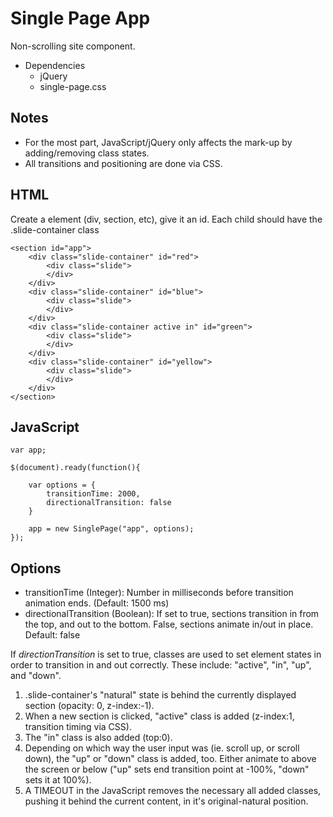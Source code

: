 # Single Page App
Non-scrolling site component.

* Dependencies
	* jQuery
	* single-page.css

## Notes
* For the most part, JavaScript/jQuery only affects the mark-up by adding/removing class states.
* All transitions and positioning are done via CSS.

## HTML
Create a element (div, section, etc), give it an id. Each child should have the .slide-container class

```
<section id="app">
	<div class="slide-container" id="red">
		<div class="slide">
		</div>
	</div>
	<div class="slide-container" id="blue">
		<div class="slide">	
		</div>
	</div>
	<div class="slide-container active in" id="green">
		<div class="slide">	
		</div>
	</div>
	<div class="slide-container" id="yellow">
		<div class="slide">	
		</div>
	</div>
</section>
```


## JavaScript
```
var app;

$(document).ready(function(){

	var options = {
		transitionTime: 2000,
		directionalTransition: false
	}

	app = new SinglePage("app", options);
});
```

## Options
* transitionTime (Integer): Number in milliseconds before transition animation ends. (Default: 1500 ms)
* directionalTransition (Boolean): If set to true, sections transition in from the top, and out to the bottom. False, sections animate in/out in place. Default: false 

If *directionTransition* is set to true, classes are used to set element states in order to transition in and out correctly. These include: "active", "in", "up", and "down".

1) .slide-container's "natural" state is behind the currently displayed section (opacity: 0, z-index:-1).
2) When a new section is clicked, "active" class is added (z-index:1, transition timing via CSS).
3) The "in" class is also added (top:0).
4) Depending on which way the user input was (ie. scroll up, or scroll down), the "up" or "down" class is added, too. Either animate to above the screen or below ("up" sets end transition point at -100%, "down" sets it at 100%).
5) A TIMEOUT in the JavaScript removes the necessary all added classes, pushing it behind the current content, in it's original-natural position.













